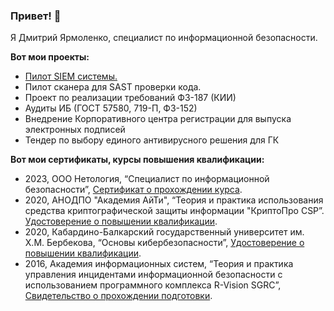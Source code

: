 ### Привет! 👋

Я Дмитрий Ярмоленко, специалист по информационной безопасности.

**Вот мои проекты:**
- [Пилот SIEM системы.](https://github.com/Dmitriy-yarmolenko/Dmitriy-yarmolenko/blob/8c8bb8a1f186264c9efa9710aa4cd6aab41aceec/siem%20project.md)
- Пилот сканера для SAST проверки кода.
- Проект по реализации требований ФЗ-187 (КИИ)
- Аудиты ИБ (ГОСТ 57580, 719-П, ФЗ-152)
- Внедрение Корпоративного центра регистрации для выпуска электронных подписей
- Тендер по выбору единого антивирусного решения для ГК



**Вот мои сертификаты, курсы повышения квалификации:**
- 2023, ООО Нетология, “Специалист по информационной безопасности”, [Сертификат о прохождении курса](https://github.com/Dmitriy-yarmolenko/Dmitriy-yarmolenko/blob/42086da1cce2823df4f3c1764ae9de1713a5e8ff/%D0%AF%D1%80%D0%BC%D0%BE%D0%BB%D0%B5%D0%BD%D0%BA%D0%BE%20%D0%94%D0%BC%D0%B8%D1%82%D1%80%D0%B8%D0%B9%20%D0%92%D0%BB%D0%B0%D0%B4%D0%B8%D0%BC%D0%B8%D1%80%D0%BE%D0%B2%D0%B8%D1%87%20(1).pdf).
- 2020, АНОДПО "Академия АйТи", “Теория и практика использования средства криптографической защиты информации "КриптоПро CSP”. [Удостоверение о повышении квалификации](https://github.com/Dmitriy-yarmolenko/Dmitriy-yarmolenko/blob/a156febc742a15afcaeca16815965cdff1a9a8fd/csp.pdf).
- 2020, Кабардино-Балкарский государственный университет им. Х.М. Бербекова, “Основы кибербезопасности”, [Удостоверение о повышении квалификации](https://github.com/Dmitriy-yarmolenko/Dmitriy-yarmolenko/blob/0bbba9bc8084ad25c0cb667fc3c301a46b3060be/%D0%9E%D1%81%D0%BD%D0%BE%D0%B2%D1%8B%20%D0%9A%D0%B8%D0%B1%D0%B5%D1%80%D0%B1%D0%B5%D0%B7%D0%BE%D0%BF%D0%B0%D1%81%D0%BD%D0%BE%D1%81%D1%82%D0%B8.pdf).
- 2016, Академия информационных систем, “Теория и практика управления инцидентами информационной безопасности с использованием программного комплекса R-Vision SGRC”, [Свидетельство о прохождении подготовки](https://github.com/Dmitriy-yarmolenko/Dmitriy-yarmolenko/blob/b6c876a424b3cbc19e7cc09336e94bcbeded82a7/SGRC.pdf).



<!--
**Dmitriy-yarmolenko/Dmitriy-yarmolenko** is a ✨ _special_ ✨ repository because its `README.md` (this file) appears on your GitHub profile.

Я Дмитрий Ярмоленко, специалист по информационной безопасности.
Here are some ideas to get you started:

- 🔭 I’m currently working on ...
- 🌱 I’m currently learning ...
- 👯 I’m looking to collaborate on ...
- 🤔 I’m looking for help with ...
- 💬 Ask me about ...
- 📫 How to reach me: ...
- 😄 Pronouns: ...
- ⚡ Fun fact: ...
-->
